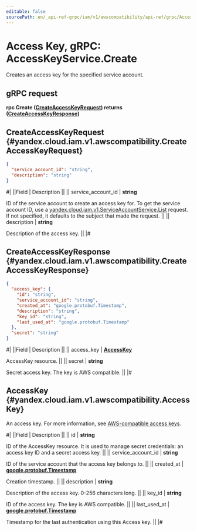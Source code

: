 ```yaml
---
editable: false
sourcePath: en/_api-ref-grpc/iam/v1/awscompatibility/api-ref/grpc/AccessKey/create.md
---
```


# Access Key, gRPC: AccessKeyService.Create

Creates an access key for the specified service account.

## gRPC request

**rpc Create ([CreateAccessKeyRequest](#yandex.cloud.iam.v1.awscompatibility.CreateAccessKeyRequest)) returns ([CreateAccessKeyResponse](#yandex.cloud.iam.v1.awscompatibility.CreateAccessKeyResponse))**

## CreateAccessKeyRequest {#yandex.cloud.iam.v1.awscompatibility.CreateAccessKeyRequest}

```json
{
  "service_account_id": "string",
  "description": "string"
}
```

#|
||Field | Description ||
|| service_account_id | **string**

ID of the service account to create an access key for.
To get the service account ID, use a [yandex.cloud.iam.v1.ServiceAccountService.List](/docs/iam/api-ref/grpc/ServiceAccount/list#List) request.
If not specified, it defaults to the subject that made the request. ||
|| description | **string**

Description of the access key. ||
|#

## CreateAccessKeyResponse {#yandex.cloud.iam.v1.awscompatibility.CreateAccessKeyResponse}

```json
{
  "access_key": {
    "id": "string",
    "service_account_id": "string",
    "created_at": "google.protobuf.Timestamp",
    "description": "string",
    "key_id": "string",
    "last_used_at": "google.protobuf.Timestamp"
  },
  "secret": "string"
}
```

#|
||Field | Description ||
|| access_key | **[AccessKey](#yandex.cloud.iam.v1.awscompatibility.AccessKey)**

AccessKey resource. ||
|| secret | **string**

Secret access key.
The key is AWS compatible. ||
|#

## AccessKey {#yandex.cloud.iam.v1.awscompatibility.AccessKey}

An access key.
For more information, see [AWS-compatible access keys](/docs/iam/concepts/authorization/access-key).

#|
||Field | Description ||
|| id | **string**

ID of the AccessKey resource.
It is used to manage secret credentials: an access key ID and a secret access key. ||
|| service_account_id | **string**

ID of the service account that the access key belongs to. ||
|| created_at | **[google.protobuf.Timestamp](https://developers.google.com/protocol-buffers/docs/reference/google.protobuf#timestamp)**

Creation timestamp. ||
|| description | **string**

Description of the access key. 0-256 characters long. ||
|| key_id | **string**

ID of the access key.
The key is AWS compatible. ||
|| last_used_at | **[google.protobuf.Timestamp](https://developers.google.com/protocol-buffers/docs/reference/google.protobuf#timestamp)**

Timestamp for the last authentication using this Access key. ||
|#